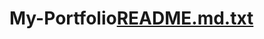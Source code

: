 # My-Portfolio[README.md.txt](https://github.com/Baekkunwoo/My-Portfolio/files/7032459/README.md.txt)
